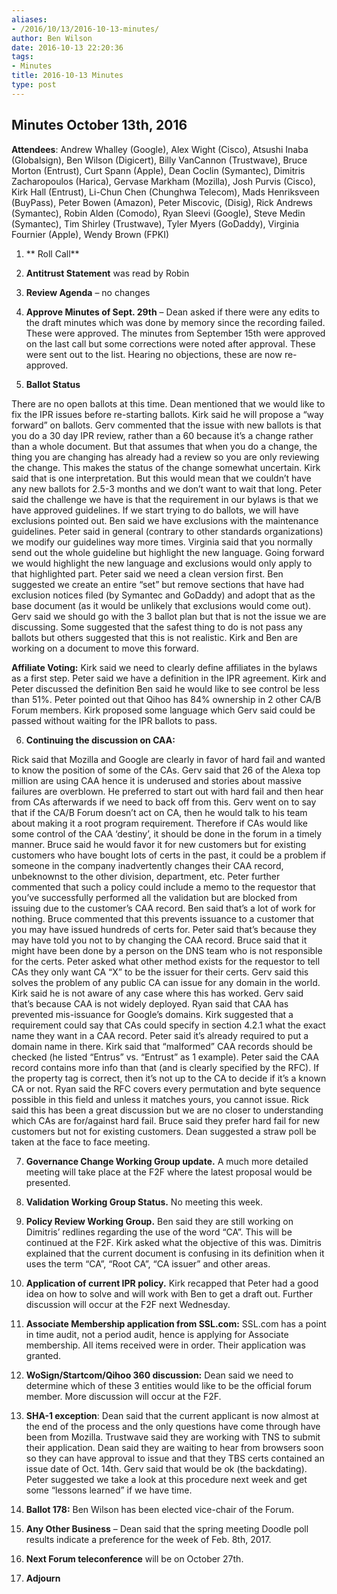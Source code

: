 ```yaml
---
aliases:
- /2016/10/13/2016-10-13-minutes/
author: Ben Wilson
date: 2016-10-13 22:20:36
tags:
- Minutes
title: 2016-10-13 Minutes
type: post
---
```


## Minutes October 13th, 2016

**Attendees**: Andrew Whalley (Google), Alex Wight (Cisco), Atsushi Inaba (Globalsign), Ben Wilson (Digicert), Billy VanCannon (Trustwave), Bruce Morton (Entrust), Curt Spann (Apple), Dean Coclin (Symantec), Dimitris Zacharopoulos (Harica), Gervase Markham (Mozilla), Josh Purvis (Cisco), Kirk Hall (Entrust), Li-Chun Chen (Chunghwa Telecom), Mads Henriksveen (BuyPass), Peter Bowen (Amazon), Peter Miscovic, (Disig), Rick Andrews (Symantec), Robin Alden (Comodo), Ryan Sleevi (Google), Steve Medin (Symantec), Tim Shirley (Trustwave), Tyler Myers (GoDaddy), Virginia Fournier (Apple), Wendy Brown (FPKI)

1. \*\* Roll Call\*\*

1. **Antitrust Statement** was read by Robin

1. **Review Agenda** – no changes

1. **Approve Minutes of Sept. 29th** – Dean asked if there were any edits to the draft minutes which was done by memory since the recording failed. These were approved. The minutes from September 15th were approved on the last call but some corrections were noted after approval. These were sent out to the list. Hearing no objections, these are now re-approved.

1. **Ballot Status**

There are no open ballots at this time. Dean mentioned that we would like to fix the IPR issues before re-starting ballots. Kirk said he will propose a “way forward” on ballots. Gerv commented that the issue with new ballots is that you do a 30 day IPR review, rather than a 60 because it’s a change rather than a whole document. But that assumes that when you do a change, the thing you are changing has already had a review so you are only reviewing the change. This makes the status of the change somewhat uncertain. Kirk said that is one interpretation. But this would mean that we couldn’t have any new ballots for 2.5-3 months and we don’t want to wait that long. Peter said the challenge we have is that the requirement in our bylaws is that we have approved guidelines. If we start trying to do ballots, we will have exclusions pointed out. Ben said we have exclusions with the maintenance guidelines. Peter said in general (contrary to other standards organizations) we modify our guidelines way more times. Virginia said that you normally send out the whole guideline but highlight the new language. Going forward we would highlight the new language and exclusions would only apply to that highlighted part. Peter said we need a clean version first. Ben suggested we create an entire “set” but remove sections that have had exclusion notices filed (by Symantec and GoDaddy) and adopt that as the base document (as it would be unlikely that exclusions would come out). Gerv said we should go with the 3 ballot plan but that is not the issue we are discussing. Some suggested that the safest thing to do is not pass any ballots but others suggested that this is not realistic. Kirk and Ben are working on a document to move this forward.

**Affiliate Voting:** Kirk said we need to clearly define affiliates in the bylaws as a first step. Peter said we have a definition in the IPR agreement. Kirk and Peter discussed the definition Ben said he would like to see control be less than 51%. Peter pointed out that Qihoo has 84% ownership in 2 other CA/B Forum members. Kirk proposed some language which Gerv said could be passed without waiting for the IPR ballots to pass.

6. **Continuing the discussion on CAA:**

Rick said that Mozilla and Google are clearly in favor of hard fail and wanted to know the position of some of the CAs. Gerv said that 26 of the Alexa top million are using CAA hence it is underused and stories about massive failures are overblown. He preferred to start out with hard fail and then hear from CAs afterwards if we need to back off from this. Gerv went on to say that if the CA/B Forum doesn’t act on CA, then he would talk to his team about making it a root program requirement. Therefore if CAs would like some control of the CAA ‘destiny’, it should be done in the forum in a timely manner. Bruce said he would favor it for new customers but for existing customers who have bought lots of certs in the past, it could be a problem if someone in the company inadvertently changes their CAA record, unbeknownst to the other division, department, etc. Peter further commented that such a policy could include a memo to the requestor that you’ve successfully performed all the validation but are blocked from issuing due to the customer’s CAA record. Ben said that’s a lot of work for nothing. Bruce commented that this prevents issuance to a customer that you may have issued hundreds of certs for. Peter said that’s because they may have told you not to by changing the CAA record. Bruce said that it might have been done by a person on the DNS team who is not responsible for the certs. Peter asked what other method exists for the requestor to tell CAs they only want CA “X” to be the issuer for their certs. Gerv said this solves the problem of any public CA can issue for any domain in the world. Kirk said he is not aware of any case where this has worked. Gerv said that’s because CAA is not widely deployed. Ryan said that CAA has prevented mis-issuance for Google’s domains. Kirk suggested that a requirement could say that CAs could specify in section 4.2.1 what the exact name they want in a CAA record. Peter said it’s already required to put a domain name in there. Kirk said that “malformed” CAA records should be checked (he listed “Entrus” vs. “Entrust” as 1 example). Peter said the CAA record contains more info than that (and is clearly specified by the RFC). If the property tag is correct, then it’s not up to the CA to decide if it’s a known CA or not. Ryan said the RFC covers every permutation and byte sequence possible in this field and unless it matches yours, you cannot issue. Rick said this has been a great discussion but we are no closer to understanding which CAs are for/against hard fail. Bruce said they prefer hard fail for new customers but not for existing customers. Dean suggested a straw poll be taken at the face to face meeting.

7. **Governance Change Working Group update.** A much more detailed meeting will take place at the F2F where the latest proposal would be presented.

1. **Validation Working Group Status.** No meeting this week.

1. **Policy Review Working Group.** Ben said they are still working on Dimitris’ redlines regarding the use of the word “CA”. This will be continued at the F2F. Kirk asked what the objective of this was. Dimitris explained that the current document is confusing in its definition when it uses the term “CA”, “Root CA”, “CA issuer” and other areas.

1. **Application of current IPR policy.** Kirk recapped that Peter had a good idea on how to solve and will work with Ben to get a draft out. Further discussion will occur at the F2F next Wednesday.

1. **Associate Membership application from SSL.com:** SSL.com has a point in time audit, not a period audit, hence is applying for Associate membership. All items received were in order. Their application was granted.

1. **WoSign/Startcom/Qihoo 360 discussion:** Dean said we need to determine which of these 3 entities would like to be the official forum member. More discussion will occur at the F2F.

1. **SHA-1 exception**: Dean said that the current applicant is now almost at the end of the process and the only questions have come through have been from Mozilla. Trustwave said they are working with TNS to submit their application. Dean said they are waiting to hear from browsers soon so they can have approval to issue and that they TBS certs contained an issue date of Oct. 14th. Gerv said that would be ok (the backdating). Peter suggested we take a look at this procedure next week and get some “lessons learned” if we have time.

1. **Ballot 178:** Ben Wilson has been elected vice-chair of the Forum.

1. **Any Other Business** – Dean said that the spring meeting Doodle poll results indicate a preference for the week of Feb. 8th, 2017.

1. **Next Forum teleconference** will be on October 27th.

1. **Adjourn**